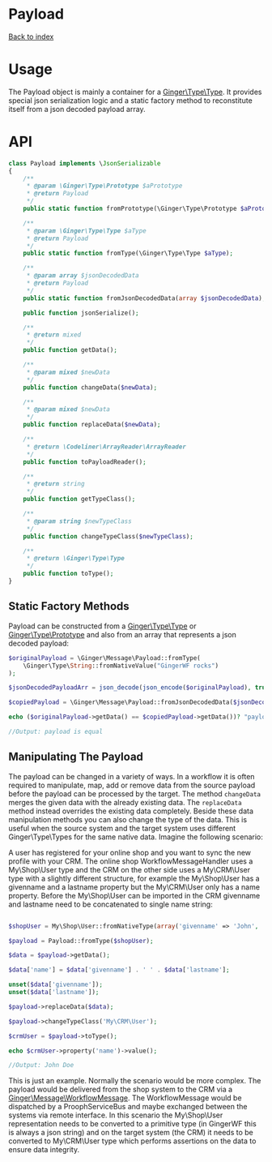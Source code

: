 Payload
=======

[Back to index](../README.md#index)

# Usage

The Payload object is mainly a container for a [Ginger\Type\Type](https://github.com/gingerframework/gingerframework/blob/master/library/Ginger/Type/Type.php).
It provides special json serialization logic and a static factory method to reconstitute itself from a json decoded payload array.

# API

```php
class Payload implements \JsonSerializable
{
    /**
     * @param \Ginger\Type\Prototype $aPrototype
     * @return Payload
     */
    public static function fromPrototype(\Ginger\Type\Prototype $aPrototype);

    /**
     * @param \Ginger\Type\Type $aType
     * @return Payload
     */
    public static function fromType(\Ginger\Type\Type $aType);

    /**
     * @param array $jsonDecodedData
     * @return Payload
     */
    public static function fromJsonDecodedData(array $jsonDecodedData);

    public function jsonSerialize();

    /**
     * @return mixed
     */
    public function getData();

    /**
     * @param mixed $newData
     */
    public function changeData($newData);

    /**
     * @param mixed $newData
     */
    public function replaceData($newData);

    /**
     * @return \Codeliner\ArrayReader\ArrayReader
     */
    public function toPayloadReader();

    /**
     * @return string
     */
    public function getTypeClass();

    /**
     * @param string $newTypeClass
     */
    public function changeTypeClass($newTypeClass);

    /**
     * @return \Ginger\Type\Type
     */
    public function toType();
}
```

## Static Factory Methods

Payload can be constructed from a [Ginger\Type\Type](https://github.com/gingerframework/gingerframework/blob/master/library/Ginger/Type/Type.php) or [Ginger\Type\Prototype](https://github.com/gingerframework/gingerframework/blob/master/library/Ginger/Type/Prototype.php)
and also from an array that represents a json decoded payload:

```php
$originalPayload = \Ginger\Message\Payload::fromType(
    \Ginger\Type\String::fromNativeValue("GingerWF rocks")
);

$jsonDecodedPayloadArr = json_decode(json_encode($originalPayload), true);

$copiedPayload = \Ginger\Message\Payload::fromJsonDecodedData($jsonDecodedPayloadArr);

echo ($originalPayload->getData() == $copiedPayload->getData())? "payload is equal" : "payload is not equal";

//Output: payload is equal
```

## Manipulating The Payload

The payload can be changed in a variety of ways. In a workflow it is often required to manipulate, map, add or remove data from
the source payload before the payload can be processed by the target. The method `changeData` merges the given data with the already existing data.
The `replaceData` method instead overrides the existing data completely. Beside these data manipulation methods you can also change the type of the data.
This is useful when the source system and the target system uses different Ginger\Type\Types for the same native data.
Imagine the following scenario:

A user has registered for your online shop and you want to sync the new profile with your CRM. The online shop WorkflowMessageHandler uses a My\Shop\User type and
the CRM on the other side uses a My\CRM\User type with a slightly different structure, for example the My\Shop\User has a givenname and a lastname property but
the My\CRM\User only has a name property. Before the My\Shop\User can be imported in the CRM givenname and lastname need to be concatenated to single name string:

```php

$shopUser = My\Shop\User::fromNativeType(array('givenname' => 'John', 'lastname' => 'Doe'));

$payload = Payload::fromType($shopUser);

$data = $payload->getData();

$data['name'] = $data['givenname'] . ' ' . $data['lastname'];

unset($data['givenname']);
unset($data['lastname']);

$payload->replaceData($data);

$payload->changeTypeClass('My\CRM\User');

$crmUser = $payload->toType();

echo $crmUser->property('name')->value();

//Output: John Doe

```

This is just an example. Normally the scenario would be more complex. The payload would be delivered from the shop system to the CRM via
a [Ginger\Message\WorkflowMessage](workflow_message.md). The WorkflowMessage would be dispatched by a ProophServiceBus and maybe exchanged between the
systems via remote interface. In this scenario the My\Shop\User representation needs to be converted to a primitive type (in GingerWF this is always a json string) and
on the target system (the CRM) it needs to be converted to My\CRM\User type which performs assertions on the data to ensure data integrity.